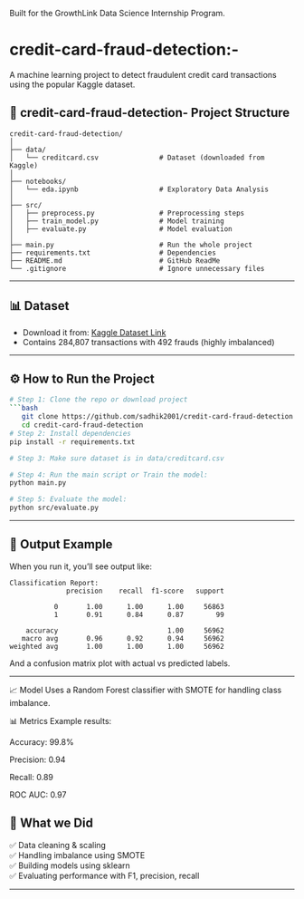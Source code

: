 Built for the GrowthLink Data Science Internship Program.

# credit-card-fraud-detection:- 
A machine learning project to detect fraudulent credit card transactions using the popular Kaggle dataset.

## 📁 credit-card-fraud-detection- Project Structure

```
credit-card-fraud-detection/
│
├── data/
│   └── creditcard.csv               # Dataset (downloaded from Kaggle)
│
├── notebooks/
│   └── eda.ipynb                    # Exploratory Data Analysis
│
├── src/
│   ├── preprocess.py                # Preprocessing steps
│   ├── train_model.py               # Model training
│   ├── evaluate.py                  # Model evaluation
│
├── main.py                          # Run the whole project
├── requirements.txt                 # Dependencies
├── README.md                        # GitHub ReadMe
└── .gitignore                       # Ignore unnecessary files

```

---

## 📊 Dataset

- Download it from: [Kaggle Dataset Link](https://www.kaggle.com/datasets/mlg-ulb/creditcardfraud)
- Contains 284,807 transactions with 492 frauds (highly imbalanced)

---

## ⚙️ How to Run the Project

```bash
# Step 1: Clone the repo or download project
```bash
   git clone https://github.com/sadhik2001/credit-card-fraud-detection.git
   cd credit-card-fraud-detection
# Step 2: Install dependencies
pip install -r requirements.txt

# Step 3: Make sure dataset is in data/creditcard.csv

# Step 4: Run the main script or Train the model:
python main.py

# Step 5: Evaluate the model:
python src/evaluate.py


```

---

## 🧪 Output Example

When you run it, you’ll see output like:

```
Classification Report:
              precision    recall  f1-score   support

           0       1.00      1.00      1.00     56863
           1       0.91      0.84      0.87        99

    accuracy                           1.00     56962
   macro avg       0.96      0.92      0.94     56962
weighted avg       1.00      1.00      1.00     56962
```

And a confusion matrix plot with actual vs predicted labels.

---

📈 Model
Uses a Random Forest classifier with SMOTE for handling class imbalance.

📊 Metrics
Example results:

Accuracy: 99.8%

Precision: 0.94

Recall: 0.89

ROC AUC: 0.97

## 📌 What we Did

✅ Data cleaning & scaling  
✅ Handling imbalance using SMOTE  
✅ Building models using sklearn  
✅ Evaluating performance with F1, precision, recall

---



